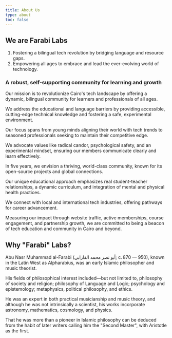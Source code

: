 ```yaml
---
title: About Us
type: about
toc: false
---
```


## We are **Farabi Labs**

1. Fostering a bilingual tech revolution by bridging language and resource gaps.
2. Empowering all ages to embrace and lead the ever-evolving world of technology.



### A robust, self-supporting community for learning and growth

Our mission is to revolutionize Cairo's tech landscape by offering a dynamic, bilingual community for learners and professionals of all ages.

We address the educational and language barriers by providing accessible, cutting-edge technical knowledge and fostering a safe, experimental environment.

Our focus spans from young minds aligning their world with tech trends to seasoned professionals seeking to maintain their competitive edge.

We advocate values like radical candor, psychological safety, and an experimental mindset, ensuring our members communicate clearly and learn effectively.

In five years, we envision a thriving, world-class community, known for its open-source projects and global connections.

Our unique educational approach emphasizes real student-teacher relationships, a dynamic curriculum, and integration of mental and physical health practices.


We connect with local and international tech industries, offering pathways for career advancement.

Measuring our impact through website traffic, active memberships, course engagement, and partnership growth, we are committed to being a beacon of tech education and community in Cairo and beyond.


## Why "Farabi" Labs?
Abu Nasr Muhammad al-Farabi (أبو نصر محمد الفارابي; c. 870 — 950), known in the Latin West as Alpharabius, was an early Islamic philosopher and music theorist.

His fields of philosophical interest included—but not limited to, philosophy of society and religion; philosophy of Language and Logic; psychology and epistemology; metaphysics, political philosophy, and ethics.

He was an expert in both practical musicianship and music theory, and although he was not intrinsically a scientist, his works incorporate astronomy, mathematics, cosmology, and physics.

That he was more than a pioneer in Islamic philosophy can be deduced from the habit of later writers calling him the "Second Master", with Aristotle as the first.
